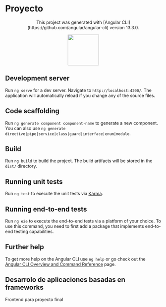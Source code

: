 # Proyecto

<div style="text-align:center">
This project was generated with [Angular CLI](https://github.com/angular/angular-cli) version 13.3.0.


<img src="https://user-images.githubusercontent.com/83378042/161823244-6e32b848-8610-4dcf-aae4-76d170474528.png"
     style="height: 100px; width: 100px; align: center;">
  </div>

## Development server

Run `ng serve` for a dev server. Navigate to `http://localhost:4200/`. The application will automatically reload if you change any of the source files.

## Code scaffolding

Run `ng generate component component-name` to generate a new component. You can also use `ng generate directive|pipe|service|class|guard|interface|enum|module`.

## Build

Run `ng build` to build the project. The build artifacts will be stored in the `dist/` directory.

## Running unit tests

Run `ng test` to execute the unit tests via [Karma](https://karma-runner.github.io).

## Running end-to-end tests

Run `ng e2e` to execute the end-to-end tests via a platform of your choice. To use this command, you need to first add a package that implements end-to-end testing capabilities.

## Further help

To get more help on the Angular CLI use `ng help` or go check out the [Angular CLI Overview and Command Reference](https://angular.io/cli) page.

## Desarrolo de aplicaciones basadas en frameworks

<p> Frontend para proyecto final </p>
